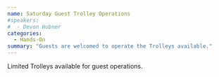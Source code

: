 ```yaml
---
name: Saturday Guest Trolley Operations
#speakers:
#  - Devon Hubner
categories:
  - Hands-On
summary: "Guests are welcomed to operate the Trolleys available."
---
```


Limited Trolleys available for guest operations.
